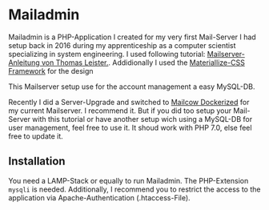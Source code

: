 # Mailadmin
Mailadmin is a PHP-Application I created for my very first Mail-Server I had setup  back in 2016 during my apprenticeship as a computer scientist specializing in system engineering. I used following tutorial: [Mailserver-Anleitung von Thomas Leister.](https://legacy.thomas-leister.de/sicherer-mailserver-dovecot-postfix-virtuellen-benutzern-mysql-ubuntu-server-xenial/). Addidionally I used the [Materiallize-CSS Framework](https://github.com/Dogfalo/materialize) for the design

This Mailserver setup use for the account management a easy MySQL-DB. 

Recently I did a Server-Upgrade and switched to [Mailcow Dockerized](https://github.com/mailcow/mailcow-dockerized) for my current Mailserver. I recommend it. But if you did too setup your Mail-Server with this tutorial or have another setup wich using a MySQL-DB for user management, feel free to use it. It shoud work with PHP 7.0, else feel free to update it.

## Installation
You need a LAMP-Stack or equally to run Mailadmin. The PHP-Extension `mysqli` is needed. Additionally, I recommend you to restrict the access to the application via Apache-Authentication (.htaccess-File).
